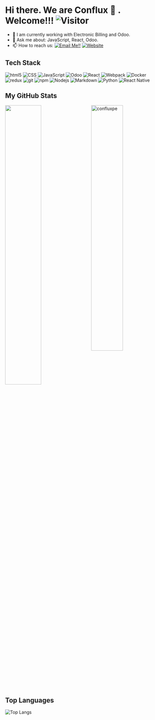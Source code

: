 # Hi there. We are Conflux 👋 . Welcome!!!   ![Visitor](https://visitor-badge.laobi.icu/badge?page_id=confluxpe.repoName)

- 🔭 I am currently working with Electronic Billing and Odoo.
- 💬 Ask me about: JavaScript, React, Odoo.
- 📫 How to reach us: <a href="mailto:contacto@conflux.pe">![Email Me!!](https://img.shields.io/badge/Gmail-D14836?style=for-the-badge&logo=gmail&logoColor=white)</a> <a href="https://conflux.pe">![Website](https://img.shields.io/badge/website-up-brightgreen?style=for-the-badge)</a>

## Tech Stack
<p>
  <img alt="html5" src="https://img.shields.io/badge/-HTML5-E34F26?style=flat-square&logo=html5&logoColor=white" />
  <img alt="CSS" src="https://img.shields.io/badge/CSS%20-%231572B6.svg?style=flat-square&logo=css3&logoColor=white" />
  <img alt="JavaScript" src="https://img.shields.io/badge/JavaScript%20-%23F7DF1E.svg?style=flat-square&logo=javascript&logoColor=black" />
  <img alt="Odoo" src="https://img.shields.io/badge/Odoo%20-%23FF0000.svg?style=flat-square&logo=odoo&logoColor=white">
  <img alt="React" src="https://img.shields.io/badge/-React-45b8d8?style=flat-square&logo=react&logoColor=white" />
  <img alt="Webpack" src="https://img.shields.io/badge/-Webpack-8DD6F9?style=flat-square&logo=webpack&logoColor=white" /> 
  <img alt="Docker" src="https://img.shields.io/badge/-Docker-46a2f1?style=flat-square&logo=docker&logoColor=white" />
  <img alt="redux" src="https://img.shields.io/badge/-Redux-764ABC?style=flat-square&logo=redux&logoColor=white" />
  <img alt="git" src="https://img.shields.io/badge/-Git-F05032?style=flat-square&logo=git&logoColor=white" />
  <img alt="npm" src="https://img.shields.io/badge/-NPM-CB3837?style=flat-square&logo=npm&logoColor=white" />
  <img alt="Nodejs" src="https://img.shields.io/badge/-Nodejs-43853d?style=flat-square&logo=Node.js&logoColor=white" />
  <img alt="Markdown" src="https://img.shields.io/badge/Markdown-%23000000.svg?style=flat-square&logo=markdown&logoColor=white" />
  <img alt="Python" src="https://img.shields.io/badge/Python%20-%2314354C.svg?style=flat-square&logo=python&logoColor=white" />
  <img alt="React Native" src="https://img.shields.io/badge/-ReactNative-E8E8E8?style=flat-square&logo=react-native&logoColor=black" />
</p>

## My GitHub Stats

 <img src="https://github-readme-stats.vercel.app/api?username=confluxpe&show_icons=true&theme=gotham" alt="confluxpe" width="45%" align="right"/>
 <img  src="https://github-readme-streak-stats.herokuapp.com/?user=confluxpe&theme=dark" width="48%" > 
  
## Top Languages
  
  ![Top Langs](https://github-readme-stats.vercel.app/api/top-langs/?username=confluxpe&layout=compact)
  
